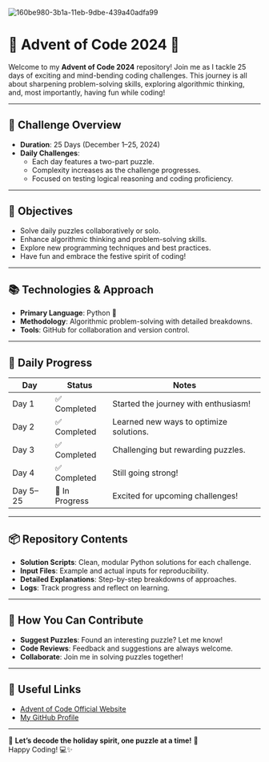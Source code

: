 ![160be980-3b1a-11eb-9dbe-439a40adfa99](https://github.com/user-attachments/assets/a26511ea-aa7a-40a1-b936-4ff3cdce7279)
# 🎄 Advent of Code 2024 🎅

Welcome to my **Advent of Code 2024** repository! Join me as I tackle 25 days of exciting and mind-bending coding challenges. This journey is all about sharpening problem-solving skills, exploring algorithmic thinking, and, most importantly, having fun while coding!

---

## 📅 Challenge Overview
- **Duration**: 25 Days (December 1–25, 2024)  
- **Daily Challenges**:
  - Each day features a two-part puzzle.
  - Complexity increases as the challenge progresses.
  - Focused on testing logical reasoning and coding proficiency.

---

## 🎯 Objectives
- Solve daily puzzles collaboratively or solo.  
- Enhance algorithmic thinking and problem-solving skills.  
- Explore new programming techniques and best practices.  
- Have fun and embrace the festive spirit of coding!  

---

## 📚 Technologies & Approach
- **Primary Language**: Python 🐍  
- **Methodology**: Algorithmic problem-solving with detailed breakdowns.  
- **Tools**: GitHub for collaboration and version control.  

---

## 🌟 Daily Progress
| Day   | Status       | Notes                                    |
|-------|--------------|------------------------------------------|
| Day 1 | ✅ Completed | Started the journey with enthusiasm!     |
| Day 2 | ✅ Completed | Learned new ways to optimize solutions. |
| Day 3 | ✅ Completed | Challenging but rewarding puzzles.      |
| Day 4 | ✅ Completed | Still going strong!                     |
| Day 5–25 | 🔄 In Progress | Excited for upcoming challenges!          |

---

## 📦 Repository Contents
- **Solution Scripts**: Clean, modular Python solutions for each challenge.  
- **Input Files**: Example and actual inputs for reproducibility.  
- **Detailed Explanations**: Step-by-step breakdowns of approaches.  
- **Logs**: Track progress and reflect on learning.  

---

## 🧩 How You Can Contribute
- **Suggest Puzzles**: Found an interesting puzzle? Let me know!  
- **Code Reviews**: Feedback and suggestions are always welcome.  
- **Collaborate**: Join me in solving puzzles together!  

---

## 🔗 Useful Links
- [Advent of Code Official Website](https://adventofcode.com)  
- [My GitHub Profile](https://github.com/sajjadahmad-dev)  

---

🎉 **Let’s decode the holiday spirit, one puzzle at a time!** 🎉  
Happy Coding! 💻✨
